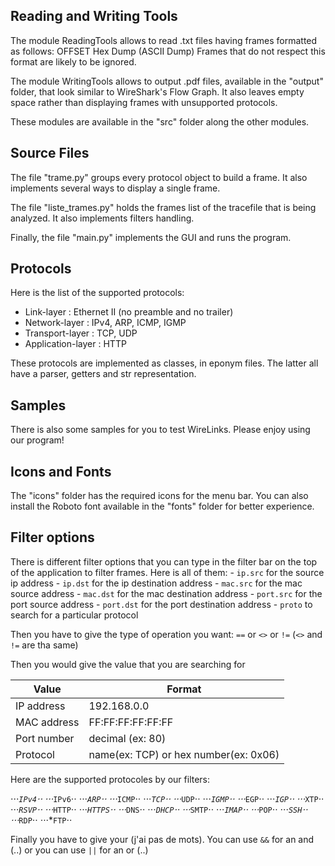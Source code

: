 Reading and Writing Tools
---

The module ReadingTools allows to read .txt files having frames formatted as follows:
	OFFSET   Hex Dump   (ASCII Dump)
Frames that do not respect this format are likely to be ignored.

The module WritingTools allows to output .pdf files, available in the "output" folder, that look similar to WireShark's Flow Graph. It also leaves empty space rather than displaying frames with unsupported protocols.

These modules are available in the "src" folder along the other modules.


Source Files
---

The file "trame.py" groups every protocol object to build a frame. It also implements several ways to display a single frame.

The file "liste_trames.py" holds the frames list of the tracefile that is being analyzed. It also implements filters handling.

Finally, the file "main.py" implements the GUI and runs the program.


Protocols
---

Here is the list of the supported protocols:
- Link-layer : Ethernet II (no preamble and no trailer)
- Network-layer : IPv4, ARP, ICMP, IGMP
- Transport-layer : TCP, UDP
- Application-layer : HTTP

These protocols are implemented as classes, in eponym files. The latter all have a parser, getters and str representation.


Samples
---

There is also some samples for you to test WireLinks. Please enjoy using our program!


Icons and Fonts
---

The "icons" folder has the required icons for the menu bar. You can also install the Roboto font available in the "fonts" folder for better experience.


Filter options
---

There is different filter options that you can type in the filter bar on the top of the application to filter frames.
Here is all of them:
	- `ip.src` for the source ip address
	- `ip.dst` for the ip destination address
	- `mac.src` for the mac source address
	- `mac.dst` for the mac destination address
	- `port.src` for the port source address
	- `port.dst` for the port destination address
	- `proto` to search for a particular protocol

Then you have to give the type of operation you want: `==` or `<>` or `!=` (`<>` and `!=` are tha same)

Then you would give the value that you are searching for

| Value        | Format								    |
| ------------ | -------------------------------------- |
| IP address   | 192.168.0.0							|
| MAC address  | FF:FF:FF:FF:FF:FF						|
| Port number  | decimal (ex: 80)						|
| Protocol     | name(ex: TCP) or hex number(ex: 0x06)	|

Here are the supported protocoles by our filters:

⋅⋅⋅*`IPv4`⋅⋅
⋅⋅⋅*`IPv6`⋅⋅
⋅⋅⋅*`ARP`⋅⋅
⋅⋅⋅*`ICMP`⋅⋅
⋅⋅⋅*`TCP`⋅⋅
⋅⋅⋅*`UDP`⋅⋅
⋅⋅⋅*`IGMP`⋅⋅
⋅⋅⋅*`EGP`⋅⋅
⋅⋅⋅*`IGP`⋅⋅
⋅⋅⋅*`XTP`⋅⋅
⋅⋅⋅*`RSVP`⋅⋅
⋅⋅⋅*`HTTP`⋅⋅
⋅⋅⋅*`HTTPS`⋅⋅
⋅⋅⋅*`DNS`⋅⋅
⋅⋅⋅*`DHCP`⋅⋅
⋅⋅⋅*`SMTP`⋅⋅
⋅⋅⋅*`IMAP`⋅⋅
⋅⋅⋅*`POP`⋅⋅
⋅⋅⋅*`SSH`⋅⋅
⋅⋅⋅*`RDP`⋅⋅
⋅⋅⋅*`FTP`⋅⋅

Finally you have to give your (j'ai pas de mots). You can use `&&` for an and (..) or you can use `||` for an or (..)